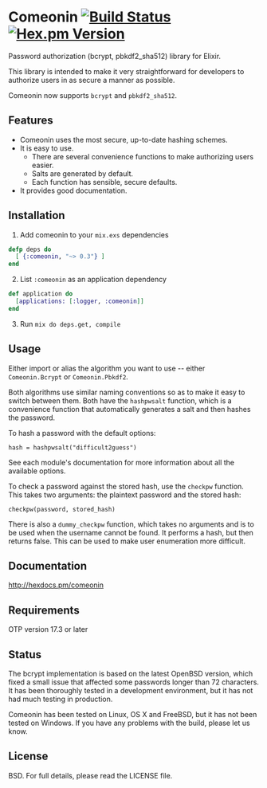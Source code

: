 # Comeonin [![Build Status](https://travis-ci.org/elixircnx/comeonin.svg?branch=master "Build Status")](https://travis-ci.org/elixircnx/comeonin) [![Hex.pm Version](http://img.shields.io/hexpm/v/comeonin.svg)](https://hex.pm/packages/comeonin)

Password authorization (bcrypt, pbkdf2_sha512) library for Elixir.

This library is intended to make it very straightforward for developers
to authorize users in as secure a manner as possible.

Comeonin now supports `bcrypt` and `pbkdf2_sha512`.

## Features

* Comeonin uses the most secure, up-to-date hashing schemes.
* It is easy to use.
    * There are several convenience functions to make authorizing users easier.
    * Salts are generated by default.
    * Each function has sensible, secure defaults.
* It provides good documentation.

## Installation

1. Add comeonin to your `mix.exs` dependencies

  ```elixir
  defp deps do
    [ {:comeonin, "~> 0.3"} ]
  end
  ```

2. List `:comeonin` as an application dependency

  ```elixir
  def application do
    [applications: [:logger, :comeonin]]
  end
  ```

3. Run `mix do deps.get, compile`

## Usage

Either import or alias the algorithm you want to use -- either `Comeonin.Bcrypt`
or `Comeonin.Pbkdf2`.

Both algorithms use similar naming conventions so as to make it easy to switch
between them. Both have the `hashpwsalt` function, which is a convenience
function that automatically generates a salt and then hashes the password.

To hash a password with the default options:

    hash = hashpwsalt("difficult2guess")

See each module's documentation for more information about
all the available options.

To check a password against the stored hash, use the `checkpw`
function. This takes two arguments: the plaintext password and
the stored hash:

    checkpw(password, stored_hash)

There is also a `dummy_checkpw` function, which takes no arguments
and is to be used when the username cannot be found. It performs a hash,
but then returns false. This can be used to make user enumeration more
difficult.

## Documentation

http://hexdocs.pm/comeonin

## Requirements

OTP version 17.3 or later

## Status

The bcrypt implementation is based on the latest OpenBSD version, which
fixed a small issue that affected some passwords longer than 72 characters.
It has been thoroughly tested in a development environment, but it has
not had much testing in production.

Comeonin has been tested on Linux, OS X and FreeBSD, but it has not been tested
on Windows. If you have any problems with the build, please let us know.

## License

BSD. For full details, please read the LICENSE file.
